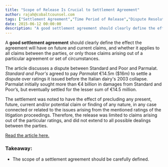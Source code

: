 ```yaml
---
title: "Scope of Release Is Crucial to Settlement Agreement"
author: rajah@cobaltcounsel.com
tags: ["Settlement Agreement","Time Period of Release","Dispute Resolution","Rajah"]
date: 2015-06-12 00:00:00
description: "A good settlement agreement should clearly define the effect the agreement will have on future and current claims, and whether it applies to all claims between the parties, or only those claims arising out of a particular agreement or set of circumstances."
---
```




A **good settlement agreement** should clearly define the effect the agreement will have on future and current claims, and whether it applies to all claims between the parties, or only those claims arising out of a particular agreement or set of circumstances.

The article discusses a dispute between Standard and Poor and Parmalat. *Standard and Poor's* agreed to pay *Parmalat* €14.5m ($16m) to settle a dispute over ratings it issued before the Italian dairy's 2003 collapse. Parmalat initially sought more than €4 billion in damages from Standard and Poor’s, but eventually settled for the lesser sum of €14.5 million. 

The settlement was noted to have the effect of precluding any present, future, current and/or potential claim or finding of any nature, in any case connected or related to the issues arising from the mentioned ratings of the litigation proceedings. Therefore, the release was limited to claims arising out of the particular ratings, and did not extend to all possible dealings between the parties.

[Read the article here.](http://www.dairyreporter.com/Manufacturers/Standard-and-Poor-s-to-pay-14.5m-to-settle-10-year-Parmalat-ratings-dispute)

### Takeaway:
- The scope of a settlement agreement should be carefully defined.
